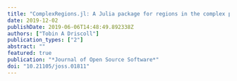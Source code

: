 ```yaml
---
title: "ComplexRegions.jl: A Julia package for regions in the complex plane"
date: 2019-12-02
publishDate: 2019-06-06T14:48:49.892338Z
authors: ["Tobin A Driscoll"]
publication_types: ["2"]
abstract: ""
featured: true
publication: "*Journal of Open Source Software*"
doi: "10.21105/joss.01811"
---
```



